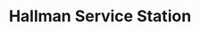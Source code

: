 ---
title: "Hallman Service Station"
url: /slatington/hallman-service-station/
shop: Autowerkstatt
---